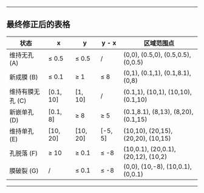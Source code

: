 
---

## **最终修正后的表格**
| 状态           | x            | y            | y - x      | 区域范围点                                |
|----------------|--------------|--------------|------------|--------------------------------------------|
| 维持无孔 (A)   | ≤ 0.5        | ≤ 0.5        | /          | (0,0), (0.5,0), (0.5,0.5), (0,0.5)        |
| 新成膜 (B)     | ≤ 0.1        | ≥ 1          | ≤ 8        | (0,1), (0.1,1), (0.1,8.1), (0,8)          |
| 维持有膜无孔 (C)| [0.1, 10]    | [1, 10]      | /          | (0.1,1), (10,1), (10,10), (0.1,10)        |
| 新嵌单孔 (D)   | [0.1, 8]     | ≥ 8          | ≥ 5        | (0.1,8.1), (8,13), (8,20), (0.1,15)      |
| 维持单孔 (E)   | [10, 20]     | [10, 20]     | [-5, 5]    | (10,10), (20,15), (20,20), (10,15)       |
| 孔脱落 (F)     | ≥ 10         | ≥ 0.1        | ≤ -8       | (10,0.1), (20,0.1), (20,12), (10,2)      |
| 膜破裂 (G)     | /            | ≤ 0.1        | ≤ -8       | (0,0), (10,-8), (10,0.1), (0,0.1)        |

---
